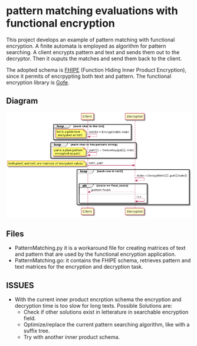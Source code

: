# pattern matching evaluations with functional encryption

This project develops an example of pattern matching with functional encryption. A finite automata is employed as algorithm for pattern searching.
A client encrypts pattern and text and sends them out to the decryptor. Then it ouputs the matches and send them back to the client.

The adopted schema is [FHIPE](https://eprint.iacr.org/2016/440.pdf) (Function Hiding Inner Product Encryption), since it permits of encrpypting both text and pattern. 
The functional encryption library is [Gofe](https://github.com/fentec-project/gofe).


## Diagram

![](./pattern_matching.png) 

## Files
- PatternMatching.py it is a workaround file for creating matrices of text and pattern that are used by the functional encryption application. 
- PatternMatching.go: it contains the FHIPE schema, retrieves pattern and text matrices for the encryption and decryption task.   

## ISSUES
* With the current inner product encrption schema the encryption and decryption time is too slow for long texts. Possible Solutions are: 
  * Check if other solutions exist in letterature in searchable encryption field. 
  * Optimize/replace the current pattern searching algorithm, like with a suffix tree. 
  * Try with another inner product schema.  


